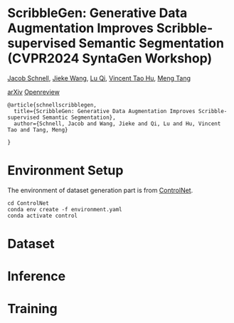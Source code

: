# ScribbleGen: Generative Data Augmentation Improves Scribble-supervised Semantic Segmentation (CVPR2024 SyntaGen Workshop)
[Jacob Schnell](), [Jieke Wang](), [Lu Qi](http://luqi.info/), [Vincent Tao Hu](https://taohu.me/), [Meng Tang](http://mengtang.org)

[arXiv](https://arxiv.org/abs/2311.17121) [Openreview](https://openreview.net/forum?id=0lJq8pmlXM)

```
@article{schnellscribblegen,
  title={ScribbleGen: Generative Data Augmentation Improves Scribble-supervised Semantic Segmentation},
  author={Schnell, Jacob and Wang, Jieke and Qi, Lu and Hu, Vincent Tao and Tang, Meng}

}
```




# Environment Setup
The environment of dataset generation part is from [ControlNet](./ControlNet).
```
cd ControlNet
conda env create -f environment.yaml
conda activate control
```

# Dataset



# Inference

# Training
